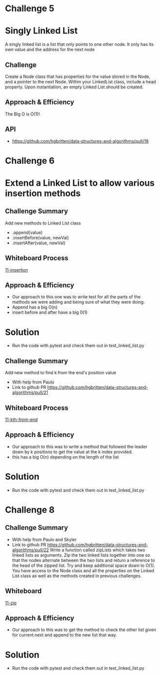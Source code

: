 # Challenge 5

# Singly Linked List
<!-- Short summary or background information -->
A singly linked list is a list that only points to one other node. It only has its own value and the address for the next node
## Challenge
<!-- Description of the challenge -->
Create a Node class that has properties for the value stored in the Node, and a pointer to the next Node.
Within your LinkedList class, include a head property. Upon instantiation, an empty Linked List should be created.
## Approach & Efficiency
<!-- What approach did you take? Why? What is the Big O space/time for this approach? -->
The Big O is O(1)!

## API
<!-- Description of each method publicly available to your Linked List -->
- https://github.com/hgbritten/data-structures-and-algorithms/pull/19

# Challenge 6

# Extend a Linked List to allow various insertion methods

<!-- With help from Brian L -->

<!-- https://github.com/hgbritten/data-structures-and-algorithms/pull/20 -->

## Challenge Summary
Add new methods to Linked List class
- .append(value)
- .insertBefore(value, newVal)
- .insertAfter(value, newVal)

## Whiteboard Process
[11-insertion](./11-insertion.PNG)

## Approach & Efficiency
- Our approach to this one was to write test for all the parts of the methods we were adding and being sure of what they were doing.
- Append has a big O(n)
- insert before and after have a big 0(1)

# Solution
<!-- Show how to run your code, and examples of it in action -->
- Run the code with pytest and check them out in test_linked_list.py

## Challenge Summary
Add new method to find k from the end's position value
- With help from Paulo
- Link to github PR https://github.com/hgbritten/data-structures-and-algorithms/pull/21
## Whiteboard Process
[11-kth-from-end](./11-kth-from-end.PNG)

## Approach & Efficiency
- Our approach to this was to write a method that followed the leader down by k positions to get the value at the k index provided.
- this has a big O(n) depending on the length of the list

# Solution
- Run the code with pytest and check them out in test_linked_list.py

# Challenge 8

## Challenge Summary
- With help from Paulo and Skyler
- Link to github PR https://github.com/hgbritten/data-structures-and-algorithms/pull/22
Write a function called zipLists which takes two linked lists as arguments. Zip the two linked lists together into one so that the nodes alternate between the two lists and return a reference to the head of the zipped list. Try and keep additional space down to O(1). You have access to the Node class and all the properties on the Linked List class as well as the methods created in previous challenges.

## Whiteboard
[11-zip](./11-zip.PNG)

## Approach & Efficiency
- Our approach to this was to get the method to check the other list given for current.next and append to the new list that way.

# Solution
- Run the code with pytest and check them out in test_linked_list.py
